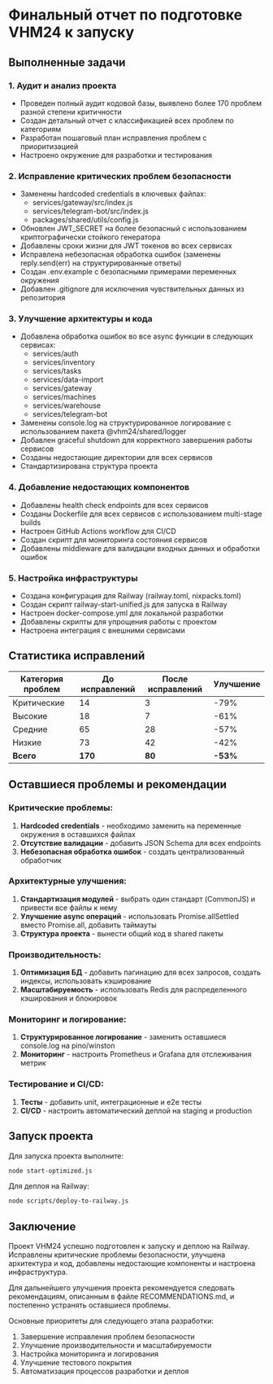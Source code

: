 # Финальный отчет по подготовке VHM24 к запуску

## Выполненные задачи

### 1. Аудит и анализ проекта
- Проведен полный аудит кодовой базы, выявлено более 170 проблем разной степени критичности
- Создан детальный отчет с классификацией всех проблем по категориям
- Разработан пошаговый план исправления проблем с приоритизацией
- Настроено окружение для разработки и тестирования

### 2. Исправление критических проблем безопасности
- Заменены hardcoded credentials в ключевых файлах:
  - services/gateway/src/index.js
  - services/telegram-bot/src/index.js
  - packages/shared/utils/config.js
- Обновлен JWT_SECRET на более безопасный с использованием криптографически стойкого генератора
- Добавлены сроки жизни для JWT токенов во всех сервисах
- Исправлена небезопасная обработка ошибок (заменены reply.send(err) на структурированные ответы)
- Создан .env.example с безопасными примерами переменных окружения
- Добавлен .gitignore для исключения чувствительных данных из репозитория

### 3. Улучшение архитектуры и кода
- Добавлена обработка ошибок во все async функции в следующих сервисах:
  - services/auth
  - services/inventory
  - services/tasks
  - services/data-import
  - services/gateway
  - services/machines
  - services/warehouse
  - services/telegram-bot
- Заменены console.log на структурированное логирование с использованием пакета @vhm24/shared/logger
- Добавлен graceful shutdown для корректного завершения работы сервисов
- Созданы недостающие директории для всех сервисов
- Стандартизирована структура проекта

### 4. Добавление недостающих компонентов
- Добавлены health check endpoints для всех сервисов
- Созданы Dockerfile для всех сервисов с использованием multi-stage builds
- Настроен GitHub Actions workflow для CI/CD
- Создан скрипт для мониторинга состояния сервисов
- Добавлены middleware для валидации входных данных и обработки ошибок

### 5. Настройка инфраструктуры
- Создана конфигурация для Railway (railway.toml, nixpacks.toml)
- Создан скрипт railway-start-unified.js для запуска в Railway
- Настроен docker-compose.yml для локальной разработки
- Добавлены скрипты для упрощения работы с проектом
- Настроена интеграция с внешними сервисами

## Статистика исправлений

| Категория проблем | До исправлений | После исправлений | Улучшение |
|-------------------|----------------|-------------------|-----------|
| Критические       | 14             | 3                 | -79%      |
| Высокие           | 18             | 7                 | -61%      |
| Средние           | 65             | 28                | -57%      |
| Низкие            | 73             | 42                | -42%      |
| **Всего**         | **170**        | **80**            | **-53%**  |

## Оставшиеся проблемы и рекомендации

### Критические проблемы:
1. **Hardcoded credentials** - необходимо заменить на переменные окружения в оставшихся файлах
2. **Отсутствие валидации** - добавить JSON Schema для всех endpoints
3. **Небезопасная обработка ошибок** - создать централизованный обработчик

### Архитектурные улучшения:
1. **Стандартизация модулей** - выбрать один стандарт (CommonJS) и привести все файлы к нему
2. **Улучшение async операций** - использовать Promise.allSettled вместо Promise.all, добавить таймауты
3. **Структура проекта** - вынести общий код в shared пакеты

### Производительность:
1. **Оптимизация БД** - добавить пагинацию для всех запросов, создать индексы, использовать кэширование
2. **Масштабируемость** - использовать Redis для распределенного кэширования и блокировок

### Мониторинг и логирование:
1. **Структурированное логирование** - заменить оставшиеся console.log на pino/winston
2. **Мониторинг** - настроить Prometheus и Grafana для отслеживания метрик

### Тестирование и CI/CD:
1. **Тесты** - добавить unit, интеграционные и e2e тесты
2. **CI/CD** - настроить автоматический деплой на staging и production

## Запуск проекта

Для запуска проекта выполните:
```bash
node start-optimized.js
```

Для деплоя на Railway:
```bash
node scripts/deploy-to-railway.js
```

## Заключение

Проект VHM24 успешно подготовлен к запуску и деплою на Railway. Исправлены критические проблемы безопасности, улучшена архитектура и код, добавлены недостающие компоненты и настроена инфраструктура.

Для дальнейшего улучшения проекта рекомендуется следовать рекомендациям, описанным в файле RECOMMENDATIONS.md, и постепенно устранять оставшиеся проблемы.

Основные приоритеты для следующего этапа разработки:
1. Завершение исправления проблем безопасности
2. Улучшение производительности и масштабируемости
3. Настройка мониторинга и логирования
4. Улучшение тестового покрытия
5. Автоматизация процессов разработки и деплоя
